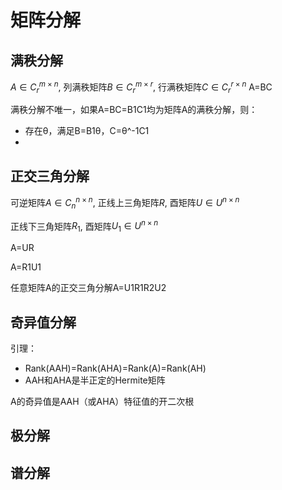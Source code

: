 # 矩阵分解

## 满秩分解

$A \in C_{r}^{m \times n}$,
列满秩矩阵$B \in C_{r}^{m \times r}$,
行满秩矩阵$C \in C_{r}^{r \times n}$
A=BC

满秩分解不唯一，如果A=BC=B1C1均为矩阵A的满秩分解，则：

- 存在θ，满足B=B1θ，C=θ^-1C1
- 

## 正交三角分解

可逆矩阵$A \in C_{n}^{n \times n}$,
正线上三角矩阵$R$, 酉矩阵$U \in U^{n \times n}$

正线下三角矩阵$R_{1}$, 酉矩阵$U_{1} \in U^{n \times n}$

A=UR

A=R1U1

任意矩阵A的正交三角分解A=U1R1R2U2

## 奇异值分解

引理：

- Rank(AAH)=Rank(AHA)=Rank(A)=Rank(AH)
- AAH和AHA是半正定的Hermite矩阵

A的奇异值是AAH（或AHA）特征值的开二次根

## 极分解


## 谱分解
